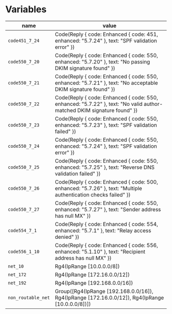 # Variables
|name|value|
| - | - |
|`code451_7_24`|Code(Reply { code: Enhanced { code: 451, enhanced: "5.7.24" }, text: "SPF validation error" })|
|`code550_7_20`|Code(Reply { code: Enhanced { code: 550, enhanced: "5.7.20" }, text: "No passing DKIM signature found" })|
|`code550_7_21`|Code(Reply { code: Enhanced { code: 550, enhanced: "5.7.21" }, text: "No acceptable DKIM signature found" })|
|`code550_7_22`|Code(Reply { code: Enhanced { code: 550, enhanced: "5.7.22" }, text: "No valid author-matched DKIM signature found" })|
|`code550_7_23`|Code(Reply { code: Enhanced { code: 550, enhanced: "5.7.23" }, text: "SPF validation failed" })|
|`code550_7_24`|Code(Reply { code: Enhanced { code: 550, enhanced: "5.7.24" }, text: "SPF validation error" })|
|`code550_7_25`|Code(Reply { code: Enhanced { code: 550, enhanced: "5.7.25" }, text: "Reverse DNS validation failed" })|
|`code550_7_26`|Code(Reply { code: Enhanced { code: 500, enhanced: "5.7.26" }, text: "Multiple authentication checks failed" })|
|`code550_7_27`|Code(Reply { code: Enhanced { code: 550, enhanced: "5.7.27" }, text: "Sender address has null MX" })|
|`code554_7_1`|Code(Reply { code: Enhanced { code: 554, enhanced: "5.7.1" }, text: "Relay access denied" })|
|`code556_1_10`|Code(Reply { code: Enhanced { code: 556, enhanced: "5.1.10" }, text: "Recipient address has null MX" })|
|`net_10`|Rg4(IpRange [10.0.0.0/8])|
|`net_172`|Rg4(IpRange [172.16.0.0/12])|
|`net_192`|Rg4(IpRange [192.168.0.0/16])|
|`non_routable_net`|Group([Rg4(IpRange [192.168.0.0/16]), Rg4(IpRange [172.16.0.0/12]), Rg4(IpRange [10.0.0.0/8])])|
